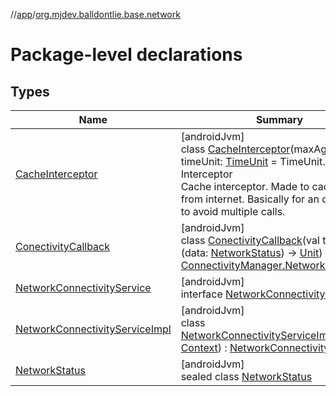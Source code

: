 //[app](../../index.md)/[org.mjdev.balldontlie.base.network](index.md)

# Package-level declarations

## Types

| Name | Summary |
|---|---|
| [CacheInterceptor](-cache-interceptor/index.md) | [androidJvm]<br>class [CacheInterceptor](-cache-interceptor/index.md)(maxAge: [Int](https://kotlinlang.org/api/latest/jvm/stdlib/kotlin/-int/index.html) = 1, timeUnit: [TimeUnit](https://developer.android.com/reference/kotlin/java/util/concurrent/TimeUnit.html) = TimeUnit.HOURS) : Interceptor<br>Cache interceptor. Made to cache result from internet. Basically for an one hour, to avoid multiple calls. |
| [ConectivityCallback](-conectivity-callback/index.md) | [androidJvm]<br>class [ConectivityCallback](-conectivity-callback/index.md)(val trySend: (data: [NetworkStatus](-network-status/index.md)) -&gt; [Unit](https://kotlinlang.org/api/latest/jvm/stdlib/kotlin/-unit/index.html)) : [ConnectivityManager.NetworkCallback](https://developer.android.com/reference/kotlin/android/net/ConnectivityManager.NetworkCallback.html) |
| [NetworkConnectivityService](-network-connectivity-service/index.md) | [androidJvm]<br>interface [NetworkConnectivityService](-network-connectivity-service/index.md) |
| [NetworkConnectivityServiceImpl](-network-connectivity-service-impl/index.md) | [androidJvm]<br>class [NetworkConnectivityServiceImpl](-network-connectivity-service-impl/index.md)(context: [Context](https://developer.android.com/reference/kotlin/android/content/Context.html)) : [NetworkConnectivityService](-network-connectivity-service/index.md) |
| [NetworkStatus](-network-status/index.md) | [androidJvm]<br>sealed class [NetworkStatus](-network-status/index.md) |
